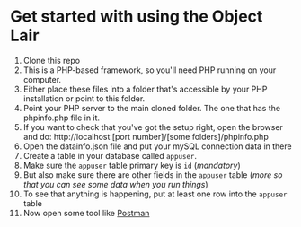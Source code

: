 # Get started with using the Object Lair
1. Clone this repo
2. This is a PHP-based framework, so you'll need PHP running on your computer.
3. Either place these files into a folder that's accessible by your PHP installation or point to this folder.
4. Point your PHP server to the main cloned folder. The one that has the phpinfo.php file in it.
5. If you want to check that you've got the setup right, open the browser and do:
http://localhost:[port number]/[some folders]/phpinfo.php
6. Open the datainfo.json file and put your mySQL connection data in there
7. Create a table in your database called `appuser`.
8. Make sure the `appuser` table primary key is `id` (*mandatory*)
9. But also make sure there are other fields in the `appuser` table (*more so that you can see some data when you run things*)
10. To see that anything is happening, put at least one row into the `appuser` table
11. Now open some tool like [Postman](https://www.getpostman.com/) 
